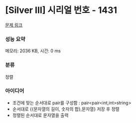 # [Silver III] 시리얼 번호 - 1431 

[문제 링크](https://www.acmicpc.net/problem/1431) 

### 성능 요약

메모리: 2036 KB, 시간: 0 ms

### 분류

정렬

### 아이디어

- 조건에 맞는 순서대로 pair를 구성함 : pair<pair<int,int>string>
- 순서대로 {{문자열의 길이, 숫자의 합},문자열} 저장 후 정렬
- 정렬된 순서대로 문자열을 출력
